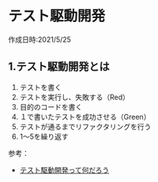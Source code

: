 # テスト駆動開発
作成日時:2021/5/25

## 1.テスト駆動開発とは
1. テストを書く
2. テストを実行し、失敗する（Red）
3. 目的のコードを書く
4. １で書いたテストを成功させる（Green）
5. テストが通るまでリファクタリングを行う
6. 1～5を繰り返す

参考：
- [テスト駆動開発って何だろう](https://dev.classmethod.jp/articles/what-tdd/)